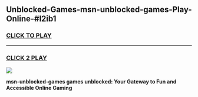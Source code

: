 
## Unblocked-Games-msn-unblocked-games-Play-Online-#l2ib1
<h3>
<a href="https://premium.freeplayer.one?title=msn-unblocked-games&ref=27F">CLICK TO PLAY</a></h3>
<hr>

<h3>
<a href="https://premium.freeplayer.one?title=msn-unblocked-games&ref=27F">CLICK 2 PLAY</a>
  
</h3>

<a href="https://premium.freeplayer.one?title=msn-unblocked-games&ref=27F"><img src="https://clearcache.store/games.png"></a>


**msn-unblocked-games games unblocked: Your Gateway to Fun and Accessible Online Gaming**
